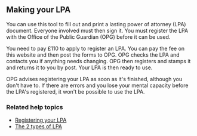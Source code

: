## Making your LPA

You can use this tool to fill out and print a lasting power of attorney (LPA) document. Everyone involved must then sign it. You must register the LPA with the Office of the Public Guardian (OPG) before it can be used.

You need to pay £110 to apply to register an LPA. You can pay the fee on this website and then post the forms to OPG. OPG checks the LPA and contacts you if anything needs changing. OPG then registers and stamps it and returns it to you by post. Your LPA is then ready to use.

OPG advises registering your LPA as soon as it's finished, although you don't have to. If there are errors and you lose your mental capacity before the LPA's registered, it won't be possible to use the LPA.

### Related help topics
* [Registering your LPA](/help/#topic-registering-the-lpa)
* [The 2 types of LPA](/help/#topic-the-2-types-of-lpa)

